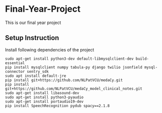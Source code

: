 # Final-Year-Project

This is our final year project

## Setup Instruction 

Install following dependencies of the project
```
sudo apt-get install python3-dev default-libmysqlclient-dev build-essential 
pip install mysqlclient numpy tabula-py django twilio jsonfield mysql-connector sentry_sdk
sudo apt install default-jre
pip install git+https://github.com/NLPatVCU/medaCy.git
pip install git+https://github.com/NLPatVCU/medaCy_model_clinical_notes.git
sudo apt-get install libasound-dev
sudo apt-get install python3-pyaudio
sudo apt-get install portaudio19-dev
pip install SpeechRecognition pydub spacy==2.1.8


```
